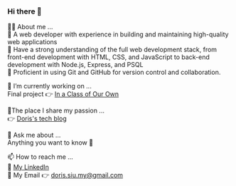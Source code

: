 ### Hi there 👋

<!--
**Doris-Siu/Doris-Siu** is a ✨ _special_ ✨ repository because its `README.md` (this file) appears on your GitHub profile.

Here are some ideas to get you started:

- 🔭 I’m currently working on ...
- 🌱 I’m currently learning ...
- 👯 I’m looking to collaborate on ...
- 🤔 I’m looking for help with ...
- 💬 Ask me about ...
- 📫 How to reach me: ...
- 😄 Pronouns: ...
- ⚡ Fun fact: ...
-->

👩‍🏫 About me ... <br>
🌻 A web developer with experience in building and maintaining high-quality web applications<br>
🌻 Have a strong understanding of the full web development stack, from front-end development with HTML, CSS, and JavaScript to back-end development with Node.js, Express, and PSQL<br>
🌻 Proficient in using Git and GitHub for version control and collaboration.


🔭 I’m currently working on ...<br>
Final project 👉 [In a Class of Our Own](https://github.com/Doris-Siu/in-a-class-of-our-own "In a Class of Our Own")


🌱The place I share my passion ... <br>
👉 [Doris's tech blog](https://doris-techblog.vercel.app/ "Doris's tech blog") 


 💬 Ask me about ...<br>
Anything you want to know 🙂 


📫 How to reach me ...<br>
💛 [My LinkedIn](https://www.linkedin.com/in/doris-siu/ "My LinkedIn")<br>
💛 My Email 👉 doris.siu.my@gmail.com

